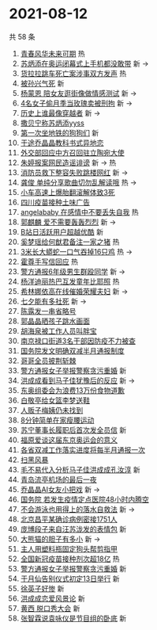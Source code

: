 # 2021-08-12

共 58 条

<!-- BEGIN -->
<!-- 最后更新时间 Thu Aug 12 2021 02:22:37 GMT+0800 (China Standard Time) -->

1. [青春风华未来可期](https://s.weibo.com//weibo?q=%23%E9%9D%92%E6%98%A5%E9%A3%8E%E5%8D%8E%E6%9C%AA%E6%9D%A5%E5%8F%AF%E6%9C%9F%23&Refer=new_time)
   热
1. [苏炳添在奥运闭幕式上手机都没敢带](https://s.weibo.com//weibo?q=%23%E8%8B%8F%E7%82%B3%E6%B7%BB%E5%9C%A8%E5%A5%A5%E8%BF%90%E9%97%AD%E5%B9%95%E5%BC%8F%E4%B8%8A%E6%89%8B%E6%9C%BA%E9%83%BD%E6%B2%A1%E6%95%A2%E5%B8%A6%23&Refer=top)
   新 ->
1. [货拉拉跳车死亡案涉事双方发声](https://s.weibo.com//weibo?q=%23%E8%B4%A7%E6%8B%89%E6%8B%89%E8%B7%B3%E8%BD%A6%E6%AD%BB%E4%BA%A1%E6%A1%88%E6%B6%89%E4%BA%8B%E5%8F%8C%E6%96%B9%E5%8F%91%E5%A3%B0%23&Refer=top)
   热
1. [被孙兴气死](https://s.weibo.com//weibo?q=%23%E8%A2%AB%E5%AD%99%E5%85%B4%E6%B0%94%E6%AD%BB%23&Refer=top)
   新
1. [杨蒙恩
   陪女友逛街像做情感测试](https://s.weibo.com//weibo?q=%E6%9D%A8%E8%92%99%E6%81%A9%20%E9%99%AA%E5%A5%B3%E5%8F%8B%E9%80%9B%E8%A1%97%E5%83%8F%E5%81%9A%E6%83%85%E6%84%9F%E6%B5%8B%E8%AF%95&Refer=top)
   新 ->
1. [4名女子偷月季当玫瑰卖被刑拘](https://s.weibo.com//weibo?q=%234%E5%90%8D%E5%A5%B3%E5%AD%90%E5%81%B7%E6%9C%88%E5%AD%A3%E5%BD%93%E7%8E%AB%E7%91%B0%E5%8D%96%E8%A2%AB%E5%88%91%E6%8B%98%23&Refer=top)
   新 ->
1. [历史上谁最像穿越者](https://s.weibo.com//weibo?q=%23%E5%8E%86%E5%8F%B2%E4%B8%8A%E8%B0%81%E6%9C%80%E5%83%8F%E7%A9%BF%E8%B6%8A%E8%80%85%23&Refer=top)
   新 ->
1. [撒贝宁称苏炳添yyss](https://s.weibo.com//weibo?q=%23%E6%92%92%E8%B4%9D%E5%AE%81%E7%A7%B0%E8%8B%8F%E7%82%B3%E6%B7%BByyss%23&Refer=top)
1. [第一次坐地铁的狗狗们](https://s.weibo.com//weibo?q=%23%E7%AC%AC%E4%B8%80%E6%AC%A1%E5%9D%90%E5%9C%B0%E9%93%81%E7%9A%84%E7%8B%97%E7%8B%97%E4%BB%AC%23&Refer=top)
   新
1. [于途乔晶晶教科书式异地恋](https://s.weibo.com//weibo?q=%23%E4%BA%8E%E9%80%94%E4%B9%94%E6%99%B6%E6%99%B6%E6%95%99%E7%A7%91%E4%B9%A6%E5%BC%8F%E5%BC%82%E5%9C%B0%E6%81%8B%23&Refer=top)
1. [外交部回应中方召回驻立陶宛大使](https://s.weibo.com//weibo?q=%23%E5%A4%96%E4%BA%A4%E9%83%A8%E5%9B%9E%E5%BA%94%E4%B8%AD%E6%96%B9%E5%8F%AC%E5%9B%9E%E9%A9%BB%E7%AB%8B%E9%99%B6%E5%AE%9B%E5%A4%A7%E4%BD%BF%23&Refer=top)
1. [朱婷报案网民造谣诽谤](https://s.weibo.com//weibo?q=%23%E6%9C%B1%E5%A9%B7%E6%8A%A5%E6%A1%88%E7%BD%91%E6%B0%91%E9%80%A0%E8%B0%A3%E8%AF%BD%E8%B0%A4%23&Refer=top)
   新 -> 热
1. [消防员救下整容失败跳楼网红](https://s.weibo.com//weibo?q=%23%E6%B6%88%E9%98%B2%E5%91%98%E6%95%91%E4%B8%8B%E6%95%B4%E5%AE%B9%E5%A4%B1%E8%B4%A5%E8%B7%B3%E6%A5%BC%E7%BD%91%E7%BA%A2%23&Refer=top)
   新 ->
1. [龚俊
   单纯分享歌曲切勿乱解读哦](https://s.weibo.com//weibo?q=%E9%BE%9A%E4%BF%8A%20%E5%8D%95%E7%BA%AF%E5%88%86%E4%BA%AB%E6%AD%8C%E6%9B%B2%E5%88%87%E5%8B%BF%E4%B9%B1%E8%A7%A3%E8%AF%BB%E5%93%A6&Refer=top)
   热 ->
1. [小车高速上爆胎翻滚解体致3死](https://s.weibo.com//weibo?q=%23%E5%B0%8F%E8%BD%A6%E9%AB%98%E9%80%9F%E4%B8%8A%E7%88%86%E8%83%8E%E7%BF%BB%E6%BB%9A%E8%A7%A3%E4%BD%93%E8%87%B43%E6%AD%BB%23&Refer=top)
1. [四川疫苗接种土味广告](https://s.weibo.com//weibo?q=%23%E5%9B%9B%E5%B7%9D%E7%96%AB%E8%8B%97%E6%8E%A5%E7%A7%8D%E5%9C%9F%E5%91%B3%E5%B9%BF%E5%91%8A%23&Refer=top)
1. [angelababy
   在感情中不要丢失自我](https://s.weibo.com//weibo?q=angelababy%20%E5%9C%A8%E6%84%9F%E6%83%85%E4%B8%AD%E4%B8%8D%E8%A6%81%E4%B8%A2%E5%A4%B1%E8%87%AA%E6%88%91&Refer=top)
   热
1. [郭麒麟 爱不需要轰轰烈烈](https://s.weibo.com//weibo?q=%E9%83%AD%E9%BA%92%E9%BA%9F%20%E7%88%B1%E4%B8%8D%E9%9C%80%E8%A6%81%E8%BD%B0%E8%BD%B0%E7%83%88%E7%83%88&Refer=top)
   新 ->
1. [B站日活跃用户超越优酷](https://s.weibo.com//weibo?q=%23B%E7%AB%99%E6%97%A5%E6%B4%BB%E8%B7%83%E7%94%A8%E6%88%B7%E8%B6%85%E8%B6%8A%E4%BC%98%E9%85%B7%23&Refer=top)
   新
1. [奚梦瑶给何猷君备注一家之猪](https://s.weibo.com//weibo?q=%23%E5%A5%9A%E6%A2%A6%E7%91%B6%E7%BB%99%E4%BD%95%E7%8C%B7%E5%90%9B%E5%A4%87%E6%B3%A8%E4%B8%80%E5%AE%B6%E4%B9%8B%E7%8C%AA%23&Refer=top)
   热
1. [3米长大蟒蛇一口气吞掉16只鸡](https://s.weibo.com//weibo?q=%233%E7%B1%B3%E9%95%BF%E5%A4%A7%E8%9F%92%E8%9B%87%E4%B8%80%E5%8F%A3%E6%B0%94%E5%90%9E%E6%8E%8916%E5%8F%AA%E9%B8%A1%23&Refer=top)
   热 ->
1. [霍尊手写信回应](https://s.weibo.com//weibo?q=%23%E9%9C%8D%E5%B0%8A%E6%89%8B%E5%86%99%E4%BF%A1%E5%9B%9E%E5%BA%94%23&Refer=top)
   热
1. [警方通报6年级男生群殴同学](https://s.weibo.com//weibo?q=%23%E8%AD%A6%E6%96%B9%E9%80%9A%E6%8A%A56%E5%B9%B4%E7%BA%A7%E7%94%B7%E7%94%9F%E7%BE%A4%E6%AE%B4%E5%90%8C%E5%AD%A6%23&Refer=top)
   新 ->
1. [杨洋迪丽热巴互发童年比耶照](https://s.weibo.com//weibo?q=%23%E6%9D%A8%E6%B4%8B%E8%BF%AA%E4%B8%BD%E7%83%AD%E5%B7%B4%E4%BA%92%E5%8F%91%E7%AB%A5%E5%B9%B4%E6%AF%94%E8%80%B6%E7%85%A7%23&Refer=top)
   热
1. [希林娜依高在线催婚荣耀夫妇](https://s.weibo.com//weibo?q=%23%E5%B8%8C%E6%9E%97%E5%A8%9C%E4%BE%9D%E9%AB%98%E5%9C%A8%E7%BA%BF%E5%82%AC%E5%A9%9A%E8%8D%A3%E8%80%80%E5%A4%AB%E5%A6%87%23&Refer=top)
   新 ->
1. [七夕能有多社死](https://s.weibo.com//weibo?q=%23%E4%B8%83%E5%A4%95%E8%83%BD%E6%9C%89%E5%A4%9A%E7%A4%BE%E6%AD%BB%23&Refer=top)
   新 ->
1. [陈露发一串省略号](https://s.weibo.com//weibo?q=%23%E9%99%88%E9%9C%B2%E5%8F%91%E4%B8%80%E4%B8%B2%E7%9C%81%E7%95%A5%E5%8F%B7%23&Refer=top)
1. [郭晶晶晒孩子跳水画面](https://s.weibo.com//weibo?q=%23%E9%83%AD%E6%99%B6%E6%99%B6%E6%99%92%E5%AD%A9%E5%AD%90%E8%B7%B3%E6%B0%B4%E7%94%BB%E9%9D%A2%23&Refer=top)
1. [胡海泉被工作人员叫胖宝](https://s.weibo.com//weibo?q=%23%E8%83%A1%E6%B5%B7%E6%B3%89%E8%A2%AB%E5%B7%A5%E4%BD%9C%E4%BA%BA%E5%91%98%E5%8F%AB%E8%83%96%E5%AE%9D%23&Refer=top)
1. [南京禄口街道3名干部因防疫不力被查](https://s.weibo.com//weibo?q=%23%E5%8D%97%E4%BA%AC%E7%A6%84%E5%8F%A3%E8%A1%97%E9%81%933%E5%90%8D%E5%B9%B2%E9%83%A8%E5%9B%A0%E9%98%B2%E7%96%AB%E4%B8%8D%E5%8A%9B%E8%A2%AB%E6%9F%A5%23&Refer=top)
1. [国务院发文明确双减半月通报制度](https://s.weibo.com//weibo?q=%23%E5%9B%BD%E5%8A%A1%E9%99%A2%E5%8F%91%E6%96%87%E6%98%8E%E7%A1%AE%E5%8F%8C%E5%87%8F%E5%8D%8A%E6%9C%88%E9%80%9A%E6%8A%A5%E5%88%B6%E5%BA%A6%23&Refer=top)
1. [哥哥全员披荆斩棘](https://s.weibo.com//weibo?q=%23%E5%93%A5%E5%93%A5%E5%85%A8%E5%91%98%E6%8A%AB%E8%8D%86%E6%96%A9%E6%A3%98%23&Refer=top)
1. [警方通报女子举报警察贪污重婚](https://s.weibo.com//weibo?q=%E8%AD%A6%E6%96%B9%E9%80%9A%E6%8A%A5%E5%A5%B3%E5%AD%90%E4%B8%BE%E6%8A%A5%E8%AD%A6%E5%AF%9F%E8%B4%AA%E6%B1%A1%E9%87%8D%E5%A9%9A&Refer=top)
   新
1. [洪成成看到马子佳犹豫后的反应](https://s.weibo.com//weibo?q=%23%E6%B4%AA%E6%88%90%E6%88%90%E7%9C%8B%E5%88%B0%E9%A9%AC%E5%AD%90%E4%BD%B3%E7%8A%B9%E8%B1%AB%E5%90%8E%E7%9A%84%E5%8F%8D%E5%BA%94%23&Refer=top)
   新 ->
1. [东奥组委会为浪费13万份食物道歉](https://s.weibo.com//weibo?q=%23%E4%B8%9C%E5%A5%A5%E7%BB%84%E5%A7%94%E4%BC%9A%E4%B8%BA%E6%B5%AA%E8%B4%B913%E4%B8%87%E4%BB%BD%E9%A3%9F%E7%89%A9%E9%81%93%E6%AD%89%23&Refer=top)
1. [白敬亭给女篮李梦送鞋](https://s.weibo.com//weibo?q=%23%E7%99%BD%E6%95%AC%E4%BA%AD%E7%BB%99%E5%A5%B3%E7%AF%AE%E6%9D%8E%E6%A2%A6%E9%80%81%E9%9E%8B%23&Refer=top)
1. [人贩子梅姨仍未找到](https://s.weibo.com//weibo?q=%23%E4%BA%BA%E8%B4%A9%E5%AD%90%E6%A2%85%E5%A7%A8%E4%BB%8D%E6%9C%AA%E6%89%BE%E5%88%B0%23&Refer=top)
1. [8分钟简单在家瘦腰运动](https://s.weibo.com//weibo?q=%238%E5%88%86%E9%92%9F%E7%AE%80%E5%8D%95%E5%9C%A8%E5%AE%B6%E7%98%A6%E8%85%B0%E8%BF%90%E5%8A%A8%23&Refer=top)
1. [苏宁董事长履职后首次发全员信](https://s.weibo.com//weibo?q=%23%E8%8B%8F%E5%AE%81%E8%91%A3%E4%BA%8B%E9%95%BF%E5%B1%A5%E8%81%8C%E5%90%8E%E9%A6%96%E6%AC%A1%E5%8F%91%E5%85%A8%E5%91%98%E4%BF%A1%23&Refer=top)
   新
1. [福原爱谈这届东京奥运会的意义](https://s.weibo.com//weibo?q=%23%E7%A6%8F%E5%8E%9F%E7%88%B1%E8%B0%88%E8%BF%99%E5%B1%8A%E4%B8%9C%E4%BA%AC%E5%A5%A5%E8%BF%90%E4%BC%9A%E7%9A%84%E6%84%8F%E4%B9%89%23&Refer=top)
1. [各省双减工作落实进度将每半月通报一次](https://s.weibo.com//weibo?q=%23%E5%90%84%E7%9C%81%E5%8F%8C%E5%87%8F%E5%B7%A5%E4%BD%9C%E8%90%BD%E5%AE%9E%E8%BF%9B%E5%BA%A6%E5%B0%86%E6%AF%8F%E5%8D%8A%E6%9C%88%E9%80%9A%E6%8A%A5%E4%B8%80%E6%AC%A1%23&Refer=top)
1. [扫黑风暴](https://s.weibo.com//weibo?q=%E6%89%AB%E9%BB%91%E9%A3%8E%E6%9A%B4&Refer=top)
1. [毛不易代入分析马子佳洪成成孔汝淳](https://s.weibo.com//weibo?q=%23%E6%AF%9B%E4%B8%8D%E6%98%93%E4%BB%A3%E5%85%A5%E5%88%86%E6%9E%90%E9%A9%AC%E5%AD%90%E4%BD%B3%E6%B4%AA%E6%88%90%E6%88%90%E5%AD%94%E6%B1%9D%E6%B7%B3%23&Refer=top)
   新
1. [青岛流亭机场的最后一夜](https://s.weibo.com//weibo?q=%23%E9%9D%92%E5%B2%9B%E6%B5%81%E4%BA%AD%E6%9C%BA%E5%9C%BA%E7%9A%84%E6%9C%80%E5%90%8E%E4%B8%80%E5%A4%9C%23&Refer=top)
1. [乔晶晶AI女友小把戏](https://s.weibo.com//weibo?q=%23%E4%B9%94%E6%99%B6%E6%99%B6AI%E5%A5%B3%E5%8F%8B%E5%B0%8F%E6%8A%8A%E6%88%8F%23&Refer=top)
   新 ->
1. [国务院
   若发生疫情定点医院48小时内腾空](https://s.weibo.com//weibo?q=%E5%9B%BD%E5%8A%A1%E9%99%A2%20%E8%8B%A5%E5%8F%91%E7%94%9F%E7%96%AB%E6%83%85%E5%AE%9A%E7%82%B9%E5%8C%BB%E9%99%A248%E5%B0%8F%E6%97%B6%E5%86%85%E8%85%BE%E7%A9%BA&Refer=top)
1. [不会游泳也用得上的落水自救法](https://s.weibo.com//weibo?q=%23%E4%B8%8D%E4%BC%9A%E6%B8%B8%E6%B3%B3%E4%B9%9F%E7%94%A8%E5%BE%97%E4%B8%8A%E7%9A%84%E8%90%BD%E6%B0%B4%E8%87%AA%E6%95%91%E6%B3%95%23&Refer=top)
   新 ->
1. [北京昌平某确诊病例密接1751人](https://s.weibo.com//weibo?q=%23%E5%8C%97%E4%BA%AC%E6%98%8C%E5%B9%B3%E6%9F%90%E7%A1%AE%E8%AF%8A%E7%97%85%E4%BE%8B%E5%AF%86%E6%8E%A51751%E4%BA%BA%23&Refer=top)
1. [庞博段子来自汪苏泷发的表情包](https://s.weibo.com//weibo?q=%23%E5%BA%9E%E5%8D%9A%E6%AE%B5%E5%AD%90%E6%9D%A5%E8%87%AA%E6%B1%AA%E8%8B%8F%E6%B3%B7%E5%8F%91%E7%9A%84%E8%A1%A8%E6%83%85%E5%8C%85%23&Refer=top)
   新
1. [大熊猫的胆子有多小](https://s.weibo.com//weibo?q=%23%E5%A4%A7%E7%86%8A%E7%8C%AB%E7%9A%84%E8%83%86%E5%AD%90%E6%9C%89%E5%A4%9A%E5%B0%8F%23&Refer=top)
   新 ->
1. [主人用塑料瓶固定狗头帮剪指甲](https://s.weibo.com//weibo?q=%23%E4%B8%BB%E4%BA%BA%E7%94%A8%E5%A1%91%E6%96%99%E7%93%B6%E5%9B%BA%E5%AE%9A%E7%8B%97%E5%A4%B4%E5%B8%AE%E5%89%AA%E6%8C%87%E7%94%B2%23&Refer=top)
1. [全国新冠疫苗接种剂次超18亿](https://s.weibo.com//weibo?q=%23%E5%85%A8%E5%9B%BD%E6%96%B0%E5%86%A0%E7%96%AB%E8%8B%97%E6%8E%A5%E7%A7%8D%E5%89%82%E6%AC%A1%E8%B6%8518%E4%BA%BF%23&Refer=new_time)
   热
1. [警方通报女子举报警察贪污重婚](https://s.weibo.com//weibo?q=%23%E8%AD%A6%E6%96%B9%E9%80%9A%E6%8A%A5%E5%A5%B3%E5%AD%90%E4%B8%BE%E6%8A%A5%E8%AD%A6%E5%AF%9F%E8%B4%AA%E6%B1%A1%E9%87%8D%E5%A9%9A%23&Refer=top)
   新
1. [于月仙告别仪式初定13日举行](https://s.weibo.com//weibo?q=%23%E4%BA%8E%E6%9C%88%E4%BB%99%E5%91%8A%E5%88%AB%E4%BB%AA%E5%BC%8F%E5%88%9D%E5%AE%9A13%E6%97%A5%E4%B8%BE%E8%A1%8C%23&Refer=top)
   新
1. [徐英子好惨](https://s.weibo.com//weibo?q=%23%E5%BE%90%E8%8B%B1%E5%AD%90%E5%A5%BD%E6%83%A8%23&Refer=top)
   新
1. [洪成成恋爱风景论](https://s.weibo.com//weibo?q=%23%E6%B4%AA%E6%88%90%E6%88%90%E6%81%8B%E7%88%B1%E9%A3%8E%E6%99%AF%E8%AE%BA%23&Refer=top)
   新
1. [黄西 脱口秀大会](https://s.weibo.com//weibo?q=%E9%BB%84%E8%A5%BF%20%E8%84%B1%E5%8F%A3%E7%A7%80%E5%A4%A7%E4%BC%9A&Refer=top)
   新
1. [张智霖说袁咏仪是节目组的卧底](https://s.weibo.com//weibo?q=%23%E5%BC%A0%E6%99%BA%E9%9C%96%E8%AF%B4%E8%A2%81%E5%92%8F%E4%BB%AA%E6%98%AF%E8%8A%82%E7%9B%AE%E7%BB%84%E7%9A%84%E5%8D%A7%E5%BA%95%23&Refer=top)
   新

<!-- END -->
